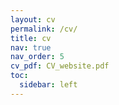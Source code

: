 ```yaml
---
layout: cv
permalink: /cv/
title: cv
nav: true
nav_order: 5
cv_pdf: CV_website.pdf
toc:
  sidebar: left
---
```

